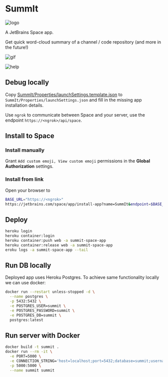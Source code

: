 # SummIt

![logo](https://i.imgur.com/XE27BsP.png)

A JetBrains Space app.

Get quick word-cloud summary of a channel / code repository (and more in the future!)

![gif](https://i.imgur.com/EYWp8fk.gif)

![help](https://i.imgur.com/Ztsyky6.png)

## Debug locally

Copy [SummIt/Properties/launchSettings.template.json](SummIt/Properties/launchSettings.template.json) to `SummIt/Properties/launchSettings.json` and fill in the missing app installation details.

Use `ngrok` to communicate between Space and your server, use the endpoint `https://<ngrok>/api/space`.

## Install to Space

### Install manually

Grant `Add custom emoji, View custom emoji` permissions in the **Global Authorization** settings.

### Install from link

Open your browser to

```sh
BASE_URL="https://<ngrok>"
https://jetbrains.com/space/app/install-app?name=SummIt&endpoint=$BASE_URL/api/space
```

## Deploy

```sh
heroku login
heroku container:login
heroku container:push web -a summit-space-app
heroku container:release web -a summit-space-app
eroku logs -a summit-space-app --tail
```

## Run DB locally

Deployed app uses Heroku Postgres. To achieve same functionality locally we can use docker:

```sh
docker run --restart unless-stopped -d \
  --name postgres \
  -p 5432:5432 \
  -e POSTGRES_USER=summit \
  -e POSTGRES_PASSWORD=summit \
  -e POSTGRES_DB=summit \
  postgres:latest
```

## Run server with Docker

```sh
docker build -t summit .
docker run --rm -it \
  -e PORT=5000 \
  -e CONNECTION_STRING='host=localhost;port=5432;database=summit;username=summit;password=summit' \
  -p 5000:5000 \
  --name summit summit
```
